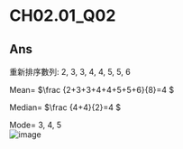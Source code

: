 # CH02.01_Q02

## Ans

重新排序數列: 2, 3, 3, 4, 4, 5, 5, 6  

Mean= $\frac {2+3+3+4+4+5+5+6}{8}=4 $  

Median= $\frac {4+4}{2}=4 $  

Mode= 3, 4, 5  
![image](https://github.com/user-attachments/assets/4f16e832-6312-41d6-b9e9-2be18713cfb2)
